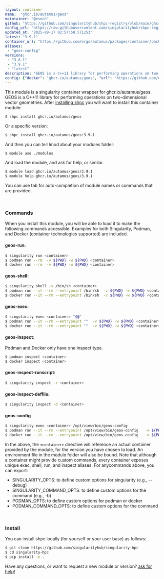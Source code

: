 ```yaml
---
layout: container
name:  "ghcr.io/autamus/geos"
maintainer: "@vsoch"
github: "https://github.com/singularityhub/shpc-registry/blob/main/ghcr.io/autamus/geos/container.yaml"
config_url: "https://raw.githubusercontent.com/singularityhub/shpc-registry/main/ghcr.io/autamus/geos/container.yaml"
updated_at: "2025-09-17 02:57:58.571253"
latest: "3.9.1"
container_url: "https://github.com/orgs/autamus/packages/container/package/geos"
aliases:
 - "geos-config"
versions:
 - "3.8.1"
 - "3.9.1"
 - "latest"
description: "GEOS is a C++11 library for performing operations on two-dimensional vector geometries."
config: {"docker": "ghcr.io/autamus/geos", "url": "https://github.com/orgs/autamus/packages/container/package/geos", "maintainer": "@vsoch", "description": "GEOS is a C++11 library for performing operations on two-dimensional vector geometries.", "latest": {"3.9.1": "sha256:302ad36c2c85918e96c8898c06eedede098c2e6d18e86c00b268dfb1295a467f"}, "tags": {"3.8.1": "sha256:731b5a546569eabad6aa69e43a01b507184379a04f5071d55d96a213bf22a121", "3.9.1": "sha256:302ad36c2c85918e96c8898c06eedede098c2e6d18e86c00b268dfb1295a467f", "latest": "sha256:302ad36c2c85918e96c8898c06eedede098c2e6d18e86c00b268dfb1295a467f"}, "aliases": {"geos-config": "/opt/view/bin/geos-config"}}
---
```


This module is a singularity container wrapper for ghcr.io/autamus/geos.
GEOS is a C++11 library for performing operations on two-dimensional vector geometries.
After [installing shpc](#install) you will want to install this container module:


```bash
$ shpc install ghcr.io/autamus/geos
```

Or a specific version:

```bash
$ shpc install ghcr.io/autamus/geos:3.9.1
```

And then you can tell lmod about your modules folder:

```bash
$ module use ./modules
```

And load the module, and ask for help, or similar.

```bash
$ module load ghcr.io/autamus/geos/3.9.1
$ module help ghcr.io/autamus/geos/3.9.1
```

You can use tab for auto-completion of module names or commands that are provided.

<br>

### Commands

When you install this module, you will be able to load it to make the following commands accessible.
Examples for both Singularity, Podman, and Docker (container technologies supported) are included.

#### geos-run:

```bash
$ singularity run <container>
$ podman run --rm  -v ${PWD} -w ${PWD} <container>
$ docker run --rm  -v ${PWD} -w ${PWD} <container>
```

#### geos-shell:

```bash
$ singularity shell -s /bin/sh <container>
$ podman run --it --rm --entrypoint /bin/sh  -v ${PWD} -w ${PWD} <container>
$ docker run --it --rm --entrypoint /bin/sh  -v ${PWD} -w ${PWD} <container>
```

#### geos-exec:

```bash
$ singularity exec <container> "$@"
$ podman run --it --rm --entrypoint ""  -v ${PWD} -w ${PWD} <container> "$@"
$ docker run --it --rm --entrypoint ""  -v ${PWD} -w ${PWD} <container> "$@"
```

#### geos-inspect:

Podman and Docker only have one inspect type.

```bash
$ podman inspect <container>
$ docker inspect <container>
```

#### geos-inspect-runscript:

```bash
$ singularity inspect -r <container>
```

#### geos-inspect-deffile:

```bash
$ singularity inspect -d <container>
```


#### geos-config

```bash
$ singularity exec <container> /opt/view/bin/geos-config
$ podman run --it --rm --entrypoint /opt/view/bin/geos-config   -v ${PWD} -w ${PWD} <container> -c " $@"
$ docker run --it --rm --entrypoint /opt/view/bin/geos-config   -v ${PWD} -w ${PWD} <container> -c " $@"
```



In the above, the `<container>` directive will reference an actual container provided
by the module, for the version you have chosen to load. An environment file in the
module folder will also be bound. Note that although a container
might provide custom commands, every container exposes unique exec, shell, run, and
inspect aliases. For anycommands above, you can export:

 - SINGULARITY_OPTS: to define custom options for singularity (e.g., --debug)
 - SINGULARITY_COMMAND_OPTS: to define custom options for the command (e.g., -b)
 - PODMAN_OPTS: to define custom options for podman or docker
 - PODMAN_COMMAND_OPTS: to define custom options for the command

<br>

### Install

You can install shpc locally (for yourself or your user base) as follows:

```bash
$ git clone https://github.com/singularityhub/singularity-hpc
$ cd singularity-hpc
$ pip install -e .
```

Have any questions, or want to request a new module or version? [ask for help!](https://github.com/singularityhub/singularity-hpc/issues)